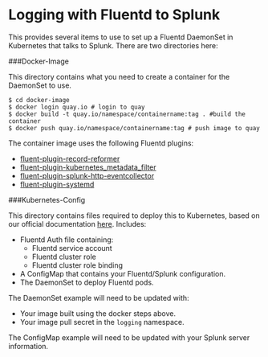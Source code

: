 # Logging with Fluentd to Splunk

This provides several items to use to set up a Fluentd DaemonSet in Kubernetes
that talks to Splunk. There are two directories here:

###Docker-Image

This directory contains what you need to create a container for the DaemonSet
to use.

```
$ cd docker-image
$ docker login quay.io # login to quay
$ docker build -t quay.io/namespace/containername:tag . #build the container
$ docker push quay.io/namespace/containername:tag # push image to quay
```

The container image uses the following Fluentd plugins:

* [fluent-plugin-record-reformer][0]
* [fluent-plugin-kubernetes_metadata_filter][1]
* [fluent-plugin-splunk-http-eventcollector][2]
* [fluent-plugin-systemd][3]

###Kubernetes-Config

This directory contains files required to deploy this to Kubernetes, based
on our official documentation [here][4]. Includes:

* Fluentd Auth file containing:
  * Fluentd service account
  * Fluentd cluster role
  * Fluentd cluster role binding
* A ConfigMap that contains your Fluentd/Splunk configuration.
* The DaemonSet to deploy Fluentd pods.

The DaemonSet example will need to be updated with:

* Your image built using the docker steps above.
* Your image pull secret in the `logging` namespace.

The ConfigMap example will need to be updated with your Splunk server information.

[0]: https://github.com/sonots/fluent-plugin-record-reformer
[1]: https://github.com/fabric8io/fluent-plugin-kubernetes_metadata_filter
[2]: https://github.com/brycied00d/fluent-plugin-splunk-http-eventcollector
[3]: https://github.com/reevoo/fluent-plugin-systemd
[4]: https://coreos.com/tectonic/docs/latest/admin/logging-customization.html